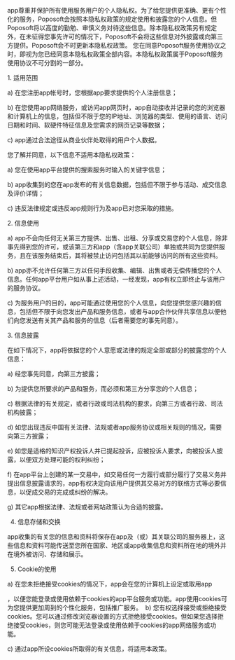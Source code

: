 app尊重并保护所有使用服务用户的个人隐私权。为了给您提供更准确、更有个性化的服务，Poposoft会按照本隐私权政策的规定使用和披露您的个人信息。但Poposoft将以高度的勤勉、审慎义务对待这些信息。除本隐私权政策另有规定外，在未征得您事先许可的情况下，Poposoft不会将这些信息对外披露或向第三方提供。Poposoft会不时更新本隐私权政策。 您在同意Poposoft服务使用协议之时，即视为您已经同意本隐私权政策全部内容。本隐私权政策属于Poposoft服务使用协议不可分割的一部分。

1. 适用范围

a) 在您注册app帐号时，您根据app要求提供的个人注册信息；

b) 在您使用app网络服务，或访问app网页时，app自动接收并记录的您的浏览器和计算机上的信息，包括但不限于您的IP地址、浏览器的类型、使用的语言、访问日期和时间、软硬件特征信息及您需求的网页记录等数据；

c) app通过合法途径从商业伙伴处取得的用户个人数据。

您了解并同意，以下信息不适用本隐私权政策：

a) 您在使用app平台提供的搜索服务时输入的关键字信息；

b) app收集到的您在app发布的有关信息数据，包括但不限于参与活动、成交信息及评价详情；

c) 违反法律规定或违反app规则行为及app已对您采取的措施。

2. 信息使用

a) app不会向任何无关第三方提供、出售、出租、分享或交易您的个人信息，除非事先得到您的许可，或该第三方和app（含app关联公司）单独或共同为您提供服务，且在该服务结束后，其将被禁止访问包括其以前能够访问的所有这些资料。

b) app亦不允许任何第三方以任何手段收集、编辑、出售或者无偿传播您的个人信息。任何app平台用户如从事上述活动，一经发现，app有权立即终止与该用户的服务协议。

c) 为服务用户的目的，app可能通过使用您的个人信息，向您提供您感兴趣的信息，包括但不限于向您发出产品和服务信息，或者与app合作伙伴共享信息以便他们向您发送有关其产品和服务的信息（后者需要您的事先同意）。

3. 信息披露

在如下情况下，app将依据您的个人意愿或法律的规定全部或部分的披露您的个人信息：

a) 经您事先同意，向第三方披露；

b) 为提供您所要求的产品和服务，而必须和第三方分享您的个人信息；

c) 根据法律的有关规定，或者行政或司法机构的要求，向第三方或者行政、司法机构披露；

d) 如您出现违反中国有关法律、法规或者app服务协议或相关规则的情况，需要向第三方披露；

e) 如您是适格的知识产权投诉人并已提起投诉，应被投诉人要求，向被投诉人披露，以便双方处理可能的权利纠纷；

f) 在app平台上创建的某一交易中，如交易任何一方履行或部分履行了交易义务并提出信息披露请求的，app有权决定向该用户提供其交易对方的联络方式等必要信息，以促成交易的完成或纠纷的解决。

g) 其它app根据法律、法规或者网站政策认为合适的披露。

4. 信息存储和交换

app收集的有关您的信息和资料将保存在app及（或）其关联公司的服务器上，这些信息和资料可能传送至您所在国家、地区或app收集信息和资料所在地的境外并在境外被访问、存储和展示。

5. Cookie的使用

a) 在您未拒绝接受cookies的情况下，app会在您的计算机上设定或取用app

，以便您能登录或使用依赖于cookies的app平台服务或功能。app使用cookies可为您提供更加周到的个性化服务，包括推广服务。  b) 您有权选择接受或拒绝接受cookies。您可以通过修改浏览器设置的方式拒绝接受cookies。但如果您选择拒绝接受cookies，则您可能无法登录或使用依赖于cookies的app网络服务或功能。

c) 通过app所设cookies所取得的有关信息，将适用本政策。
